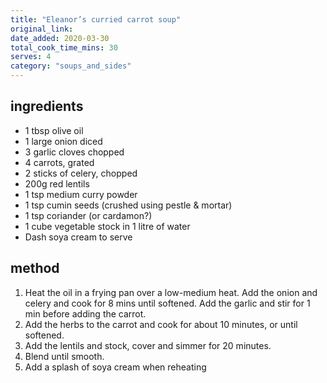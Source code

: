 ```yaml
---
title: "Eleanor’s curried carrot soup"
original_link:
date_added: 2020-03-30
total_cook_time_mins: 30
serves: 4
category: "soups_and_sides"
---
```


## ingredients

- 1 tbsp olive oil
- 1 large onion diced
- 3 garlic cloves chopped
- 4 carrots, grated
- 2 sticks of celery, chopped
- 200g red lentils
- 1 tsp medium curry powder
- 1 tsp cumin seeds (crushed using pestle & mortar)
- 1 tsp coriander (or cardamon?)
- 1 cube vegetable stock in 1 litre of water
- Dash soya cream to serve

## method

1. Heat the oil in a frying pan over a low-medium heat. Add the onion and celery and cook for 8 mins until softened. Add the garlic and stir for 1 min before adding the carrot.
2. Add the herbs to the carrot and cook for about 10 minutes, or until softened.
3. Add the lentils and stock, cover and simmer for 20 minutes.
4. Blend until smooth.
5. Add a splash of soya cream when reheating
